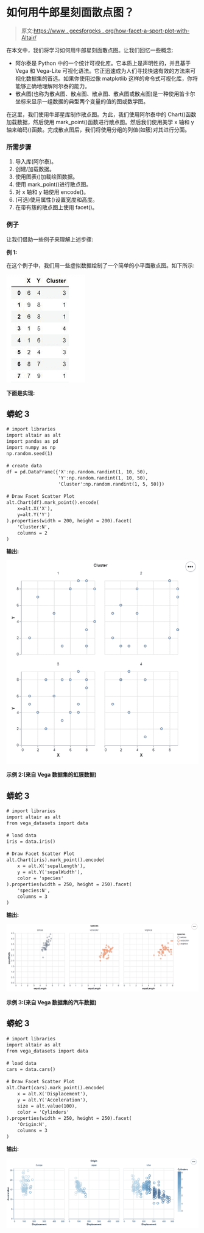 # 如何用牛郎星刻面散点图？

> 原文:[https://www . geesforgeks . org/how-facet-a-sport-plot-with-Altair/](https://www.geeksforgeeks.org/how-to-facet-a-scatter-plot-with-altair/)

在本文中，我们将学习如何用牛郎星刻面散点图。让我们回忆一些概念:

*   阿尔泰是 Python 中的一个统计可视化库。它本质上是声明性的，并且基于 Vega 和 Vega-Lite 可视化语法。它正迅速成为人们寻找快速有效的方法来可视化数据集的首选。如果你使用过像 matplotlib 这样的命令式可视化库，你将能够正确地理解阿尔泰的能力。
*   散点图(也称为散点图、散点图、散点图、散点图或散点图)是一种使用笛卡尔坐标来显示一组数据的典型两个变量的值的图或数学图。

在这里，我们使用牛郎星库制作散点图。为此，我们使用阿尔泰中的 Chart()函数加载数据，然后使用 mark_point()函数进行散点图。然后我们使用美学 x 轴和 y 轴来编码()函数。完成散点图后，我们将使用分组的列值(如簇)对其进行分面。

### 所需步骤

1.  导入库(阿尔泰)。
2.  创建/加载数据。
3.  使用图表()加载绘图数据。
4.  使用 mark_point()进行散点图。
5.  对 x 轴和 y 轴使用 encode()。
6.  (可选)使用属性()设置宽度和高度。
7.  在带有簇的散点图上使用 facet()。

### 例子

让我们借助一些例子来理解上述步骤:

**例 1:**

在这个例子中，我们用一些虚拟数据绘制了一个简单的小平面散点图。如下所示:

![](img/65cfcfac1de49db6e29c9c35f7ecd63d.png)

**下面是实现:**

## 蟒蛇 3

```
# import libraries
import altair as alt
import pandas as pd
import numpy as np
np.random.seed(1)

# create data
df = pd.DataFrame({'X':np.random.randint(1, 10, 50),
                   'Y':np.random.randint(1, 10, 50),
                   'Cluster':np.random.randint(1, 5, 50)})

# Draw Facet Scatter Plot
alt.Chart(df).mark_point().encode(
    x=alt.X('X'),
    y=alt.Y('Y')
).properties(width = 200, height = 200).facet(
    'Cluster:N',
    columns = 2
)
```

**输出:**

![](img/a60dafd58b655027e8bbd9dd72ae3aab.png)

**示例 2:(来自 Vega 数据集的虹膜数据)**

## 蟒蛇 3

```
# import libraries
import altair as alt
from vega_datasets import data

# load data
iris = data.iris()

# Draw Facet Scatter Plot
alt.Chart(iris).mark_point().encode(
    x = alt.X('sepalLength'),
    y = alt.Y('sepalWidth'),
    color = 'species'
).properties(width = 250, height = 250).facet(
    'species:N',
    columns = 3
)
```

**输出:**

![](img/174be522bc25cd957938cc84f5e0e3c4.png)

**示例 3:(来自 Vega 数据集的汽车数据)**

## 蟒蛇 3

```
# import libraries
import altair as alt
from vega_datasets import data

# load data
cars = data.cars()

# Draw Facet Scatter Plot
alt.Chart(cars).mark_point().encode(
    x = alt.X('Displacement'),
    y = alt.Y('Acceleration'),
    size = alt.value(100),
    color = 'Cylinders'
).properties(width = 250, height = 250).facet(
    'Origin:N',
    columns = 3
)
```

**输出:**

![](img/5d8c385157df504fe320d0e5343a07ea.png)